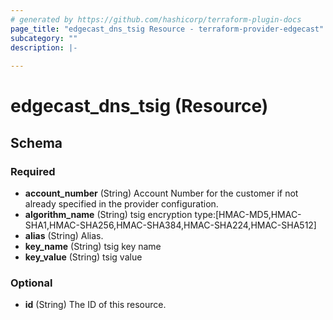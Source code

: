 ```yaml
---
# generated by https://github.com/hashicorp/terraform-plugin-docs
page_title: "edgecast_dns_tsig Resource - terraform-provider-edgecast"
subcategory: ""
description: |-
  
---
```


# edgecast_dns_tsig (Resource)





<!-- schema generated by tfplugindocs -->
## Schema

### Required

- **account_number** (String) Account Number for the customer if not already specified in the provider configuration.
- **algorithm_name** (String) tsig encryption type:[HMAC-MD5,HMAC-SHA1,HMAC-SHA256,HMAC-SHA384,HMAC-SHA224,HMAC-SHA512]
- **alias** (String) Alias.
- **key_name** (String) tsig key name
- **key_value** (String) tsig value

### Optional

- **id** (String) The ID of this resource.


